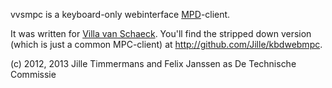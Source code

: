 vvsmpc is a keyboard-only webinterface [MPD](http://www.musicpd.org/)-client.

It was written for [Villa van Schaeck](http://github.com/villavanschaeck). You'll find the stripped down version (which is just a common MPC-client) at http://github.com/Jille/kbdwebmpc.

(c) 2012, 2013 Jille Timmermans and Felix Janssen as De Technische Commissie
